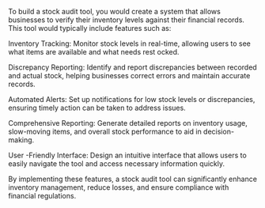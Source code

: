 To build a stock audit tool, you would create a system that allows businesses to verify their inventory levels against their financial records. This tool would typically include features such as:

Inventory Tracking: Monitor stock levels in real-time, allowing users to see what items are available and what needs rest ocked.

Discrepancy Reporting: Identify and report discrepancies between recorded and actual stock, helping businesses correct errors and maintain accurate records.

Automated Alerts: Set up notifications for low stock levels or discrepancies, ensuring timely action can be taken to address issues.

Comprehensive Reporting: Generate detailed reports on inventory usage, slow-moving items, and overall stock performance to aid in decision-making.

User -Friendly Interface: Design an intuitive interface that allows users to easily navigate the tool and access necessary information quickly.

By implementing these features, a stock audit tool can significantly enhance inventory management, reduce losses, and ensure compliance with financial regulations.
